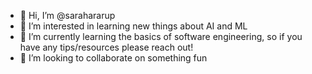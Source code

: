- 👋 Hi, I’m @sarahararup
- 👀 I’m interested in learning new things about AI and ML
- 🌱 I’m currently learning the basics of software engineering, so if you have any tips/resources please reach out!
- 💞️ I’m looking to collaborate on something fun

<!---
sarahararup/sarahararup is a ✨ special ✨ repository because its `README.md` (this file) appears on your GitHub profile.
You can click the Preview link to take a look at your changes.
--->
